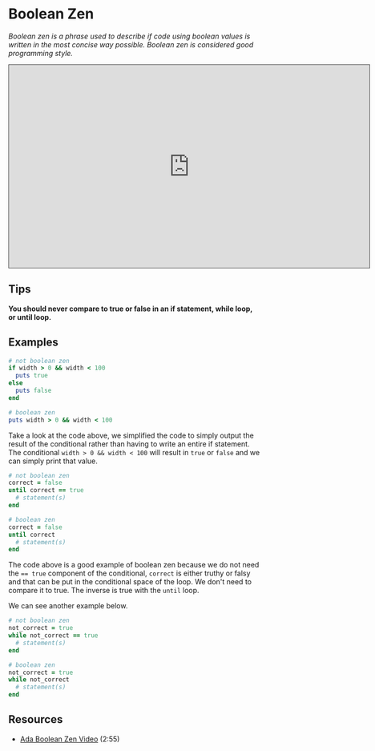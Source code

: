 # Boolean Zen

_Boolean zen is a phrase used to describe if code using boolean values is written in the most concise way possible. Boolean zen is considered good programming style._

<iframe src="https://adaacademy.hosted.panopto.com/Panopto/Pages/Embed.aspx?id=1d4f3740-edc2-469a-ac3c-bf980dd649cf&autoplay=false&offerviewer=true&showtitle=true&showbrand=false&start=0&interactivity=all" style="width: 720px; height: 405px; border: 1px solid #464646;" allowfullscreen allow="autoplay"></iframe>

## Tips

**You should never compare to true or false in an if statement, while loop, or until loop.**

## Examples

```ruby
# not boolean zen
if width > 0 && width < 100
  puts true
else
  puts false
end

# boolean zen
puts width > 0 && width < 100
```

Take a look at the code above, we simplified the code to simply output the result of the conditional rather than having to write an entire if statement.  The conditional `width > 0 && width < 100` will result in `true` or `false` and we can simply print that value.


```ruby
# not boolean zen
correct = false
until correct == true
  # statement(s)
end

# boolean zen
correct = false
until correct
  # statement(s)
end
```

The code above is a good example of boolean zen because we do not need the `== true` component of the conditional, `correct` is either truthy or falsy and that can be put in the conditional space of the loop.  We don't need to compare it to true.  The inverse is true with the `until` loop.

We can see another example below.

```ruby
# not boolean zen
not_correct = true
while not_correct == true
  # statement(s)
end

# boolean zen
not_correct = true
while not_correct
  # statement(s)
end
```

## Resources

* [Ada Boolean Zen Video](https://adaacademy.hosted.panopto.com/Panopto/Pages/Viewer.aspx?id=1d4f3740-edc2-469a-ac3c-bf980dd649cf) (2:55)